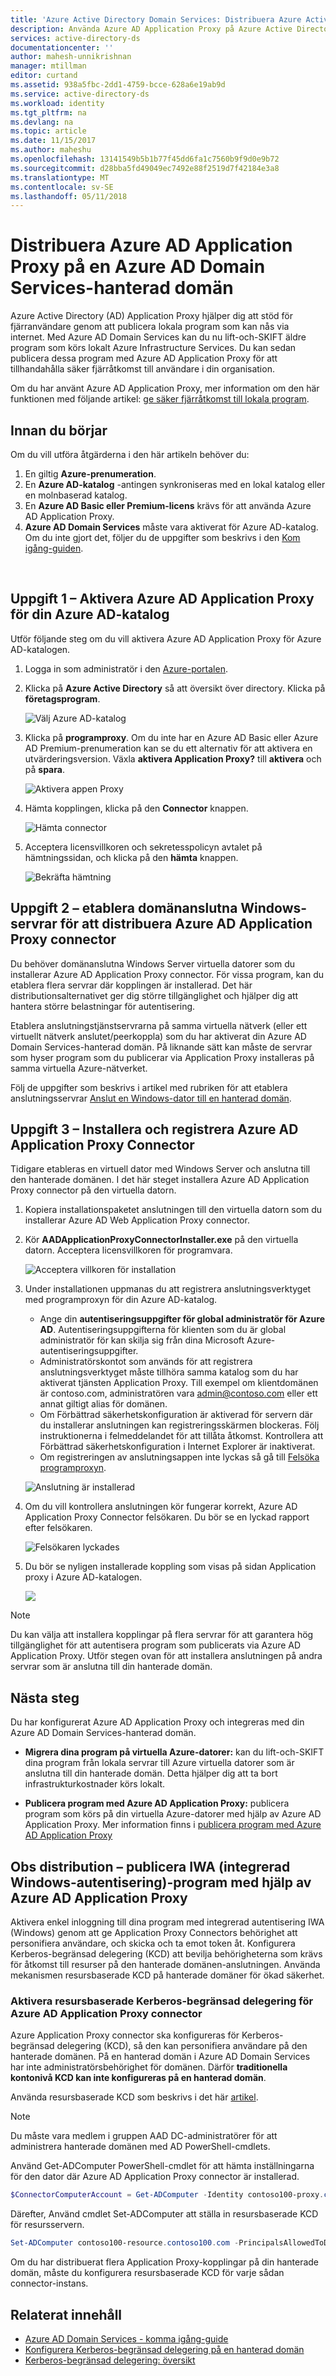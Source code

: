 ```yaml
---
title: 'Azure Active Directory Domain Services: Distribuera Azure Active Directory Application Proxy | Microsoft Docs'
description: Använda Azure AD Application Proxy på Azure Active Directory Domain Services hanterade domäner
services: active-directory-ds
documentationcenter: ''
author: mahesh-unnikrishnan
manager: mtillman
editor: curtand
ms.assetid: 938a5fbc-2dd1-4759-bcce-628a6e19ab9d
ms.service: active-directory-ds
ms.workload: identity
ms.tgt_pltfrm: na
ms.devlang: na
ms.topic: article
ms.date: 11/15/2017
ms.author: maheshu
ms.openlocfilehash: 13141549b5b1b77f45dd6fa1c7560b9f9d0e9b72
ms.sourcegitcommit: d28bba5fd49049ec7492e88f2519d7f42184e3a8
ms.translationtype: MT
ms.contentlocale: sv-SE
ms.lasthandoff: 05/11/2018
---
```

# <a name="deploy-azure-ad-application-proxy-on-an-azure-ad-domain-services-managed-domain"></a>Distribuera Azure AD Application Proxy på en Azure AD Domain Services-hanterad domän
Azure Active Directory (AD) Application Proxy hjälper dig att stöd för fjärranvändare genom att publicera lokala program som kan nås via internet. Med Azure AD Domain Services kan du nu lift-och-SKIFT äldre program som körs lokalt Azure Infrastructure Services. Du kan sedan publicera dessa program med Azure AD Application Proxy för att tillhandahålla säker fjärråtkomst till användare i din organisation.

Om du har använt Azure AD Application Proxy, mer information om den här funktionen med följande artikel: [ge säker fjärråtkomst till lokala program](../active-directory/manage-apps/application-proxy.md).


## <a name="before-you-begin"></a>Innan du börjar
Om du vill utföra åtgärderna i den här artikeln behöver du:

1. En giltig **Azure-prenumeration**.
2. En **Azure AD-katalog** -antingen synkroniseras med en lokal katalog eller en molnbaserad katalog.
3. En **Azure AD Basic eller Premium-licens** krävs för att använda Azure AD Application Proxy.
4. **Azure AD Domain Services** måste vara aktiverat för Azure AD-katalog. Om du inte gjort det, följer du de uppgifter som beskrivs i den [Kom igång-guiden](active-directory-ds-getting-started.md).

<br>

## <a name="task-1---enable-azure-ad-application-proxy-for-your-azure-ad-directory"></a>Uppgift 1 – Aktivera Azure AD Application Proxy för din Azure AD-katalog
Utför följande steg om du vill aktivera Azure AD Application Proxy för Azure AD-katalogen.

1. Logga in som administratör i den [Azure-portalen](http://portal.azure.com).

2. Klicka på **Azure Active Directory** så att översikt över directory. Klicka på **företagsprogram**.

    ![Välj Azure AD-katalog](./media/app-proxy/app-proxy-enable-start.png)
3. Klicka på **programproxy**. Om du inte har en Azure AD Basic eller Azure AD Premium-prenumeration kan se du ett alternativ för att aktivera en utvärderingsversion. Växla **aktivera Application Proxy?** till **aktivera** och på **spara**.

    ![Aktivera appen Proxy](./media/app-proxy/app-proxy-enable-proxy-blade.png)
4. Hämta kopplingen, klicka på den **Connector** knappen.

    ![Hämta connector](./media/app-proxy/app-proxy-enabled-download-connector.png)
5. Acceptera licensvillkoren och sekretesspolicyn avtalet på hämtningssidan, och klicka på den **hämta** knappen.

    ![Bekräfta hämtning](./media/app-proxy/app-proxy-enabled-confirm-download.png)


## <a name="task-2---provision-domain-joined-windows-servers-to-deploy-the-azure-ad-application-proxy-connector"></a>Uppgift 2 – etablera domänanslutna Windows-servrar för att distribuera Azure AD Application Proxy connector
Du behöver domänanslutna Windows Server virtuella datorer som du installerar Azure AD Application Proxy connector. För vissa program, kan du etablera flera servrar där kopplingen är installerad. Det här distributionsalternativet ger dig större tillgänglighet och hjälper dig att hantera större belastningar för autentisering.

Etablera anslutningstjänstservrarna på samma virtuella nätverk (eller ett virtuellt nätverk anslutet/peerkoppla) som du har aktiverat din Azure AD Domain Services-hanterad domän. På liknande sätt kan måste de servrar som hyser program som du publicerar via Application Proxy installeras på samma virtuella Azure-nätverket.

Följ de uppgifter som beskrivs i artikel med rubriken för att etablera anslutningsservrar [Anslut en Windows-dator till en hanterad domän](active-directory-ds-admin-guide-join-windows-vm.md).


## <a name="task-3---install-and-register-the-azure-ad-application-proxy-connector"></a>Uppgift 3 – Installera och registrera Azure AD Application Proxy Connector
Tidigare etableras en virtuell dator med Windows Server och anslutna till den hanterade domänen. I det här steget installera Azure AD Application Proxy connector på den virtuella datorn.

1. Kopiera installationspaketet anslutningen till den virtuella datorn som du installerar Azure AD Web Application Proxy connector.

2. Kör **AADApplicationProxyConnectorInstaller.exe** på den virtuella datorn. Acceptera licensvillkoren för programvara.

    ![Acceptera villkoren för installation](./media/app-proxy/app-proxy-install-connector-terms.png)
3. Under installationen uppmanas du att registrera anslutningsverktyget med programproxyn för din Azure AD-katalog.
    * Ange din **autentiseringsuppgifter för global administratör för Azure AD**. Autentiseringsuppgifterna för klienten som du är global administratör för kan skilja sig från dina Microsoft Azure-autentiseringsuppgifter.
    * Administratörskontot som används för att registrera anslutningsverktyget måste tillhöra samma katalog som du har aktiverat tjänsten Application Proxy. Till exempel om klientdomänen är contoso.com, administratören vara admin@contoso.com eller ett annat giltigt alias för domänen.
    * Om Förbättrad säkerhetskonfiguration är aktiverad för servern där du installerar anslutningen kan registreringsskärmen blockeras. Följ instruktionerna i felmeddelandet för att tillåta åtkomst. Kontrollera att Förbättrad säkerhetskonfiguration i Internet Explorer är inaktiverat.
    * Om registreringen av anslutningsappen inte lyckas så gå till [Felsöka programproxyn](../active-directory/active-directory-application-proxy-troubleshoot.md).

    ![Anslutning är installerad](./media/app-proxy/app-proxy-connector-installed.png)
4. Om du vill kontrollera anslutningen kör fungerar korrekt, Azure AD Application Proxy Connector felsökaren. Du bör se en lyckad rapport efter felsökaren.

    ![Felsökaren lyckades](./media/app-proxy/app-proxy-connector-troubleshooter.png)
5. Du bör se nyligen installerade koppling som visas på sidan Application proxy i Azure AD-katalogen.

    ![](./media/app-proxy/app-proxy-connector-page.png)

> [!NOTE]
> Du kan välja att installera kopplingar på flera servrar för att garantera hög tillgänglighet för att autentisera program som publicerats via Azure AD Application Proxy. Utför stegen ovan för att installera anslutningen på andra servrar som är anslutna till din hanterade domän.
>
>

## <a name="next-steps"></a>Nästa steg
Du har konfigurerat Azure AD Application Proxy och integreras med din Azure AD Domain Services-hanterad domän.

* **Migrera dina program på virtuella Azure-datorer:** kan du lift-och-SKIFT dina program från lokala servrar till Azure virtuella datorer som är anslutna till din hanterade domän. Detta hjälper dig att ta bort infrastrukturkostnader körs lokalt.

* **Publicera program med Azure AD Application Proxy:** publicera program som körs på din virtuella Azure-datorer med hjälp av Azure AD Application Proxy. Mer information finns i [publicera program med Azure AD Application Proxy](../active-directory/application-proxy-publish-azure-portal.md)


## <a name="deployment-note---publish-iwa-integrated-windows-authentication-applications-using-azure-ad-application-proxy"></a>Obs distribution – publicera IWA (integrerad Windows-autentisering)-program med hjälp av Azure AD Application Proxy
Aktivera enkel inloggning till dina program med integrerad autentisering IWA (Windows) genom att ge Application Proxy Connectors behörighet att personifiera användare, och skicka och ta emot token åt. Konfigurera Kerberos-begränsad delegering (KCD) att bevilja behörigheterna som krävs för åtkomst till resurser på den hanterade domänen-anslutningen. Använda mekanismen resursbaserade KCD på hanterade domäner för ökad säkerhet.


### <a name="enable-resource-based-kerberos-constrained-delegation-for-the-azure-ad-application-proxy-connector"></a>Aktivera resursbaserade Kerberos-begränsad delegering för Azure AD Application Proxy connector
Azure Application Proxy connector ska konfigureras för Kerberos-begränsad delegering (KCD), så den kan personifiera användare på den hanterade domänen. På en hanterad domän i Azure AD Domain Services har inte administratörsbehörighet för domänen. Därför **traditionella kontonivå KCD kan inte konfigureras på en hanterad domän**.

Använda resursbaserade KCD som beskrivs i det här [artikel](active-directory-ds-enable-kcd.md).

> [!NOTE]
> Du måste vara medlem i gruppen AAD DC-administratörer för att administrera hanterade domänen med AD PowerShell-cmdlets.
>
>

Använd Get-ADComputer PowerShell-cmdlet för att hämta inställningarna för den dator där Azure AD Application Proxy connector är installerad.
```powershell
$ConnectorComputerAccount = Get-ADComputer -Identity contoso100-proxy.contoso100.com
```

Därefter, Använd cmdlet Set-ADComputer att ställa in resursbaserade KCD för resursservern.
```powershell
Set-ADComputer contoso100-resource.contoso100.com -PrincipalsAllowedToDelegateToAccount $ConnectorComputerAccount
```

Om du har distribuerat flera Application Proxy-kopplingar på din hanterade domän, måste du konfigurera resursbaserade KCD för varje sådan connector-instans.


## <a name="related-content"></a>Relaterat innehåll
* [Azure AD Domain Services - komma igång-guide](active-directory-ds-getting-started.md)
* [Konfigurera Kerberos-begränsad delegering på en hanterad domän](active-directory-ds-enable-kcd.md)
* [Kerberos-begränsad delegering: översikt](https://technet.microsoft.com/library/jj553400.aspx)
